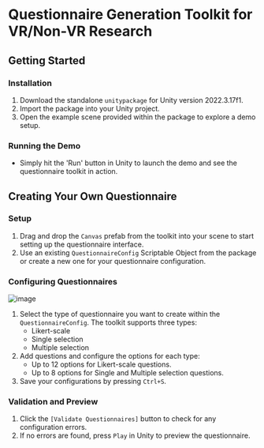 # Questionnaire Generation Toolkit for VR/Non-VR Research

## Getting Started

### Installation
1. Download the standalone `unitypackage` for Unity version 2022.3.17f1.
2. Import the package into your Unity project.
3. Open the example scene provided within the package to explore a demo setup.

### Running the Demo
- Simply hit the 'Run' button in Unity to launch the demo and see the questionnaire toolkit in action.

## Creating Your Own Questionnaire

### Setup
1. Drag and drop the `Canvas` prefab from the toolkit into your scene to start setting up the questionnaire interface.
2. Use an existing `QuestionnaireConfig` Scriptable Object from the package or create a new one for your questionnaire configuration.

### Configuring Questionnaires
![image](https://github.com/hydu0016/VR-Questionnaire-Gen-Toolkit/assets/95190616/e812b5e2-9a75-49b1-949c-0b5018361297)

1. Select the type of questionnaire you want to create within the `QuestionnaireConfig`. The toolkit supports three types:
   - Likert-scale
   - Single selection
   - Multiple selection
2. Add questions and configure the options for each type:
   - Up to 12 options for Likert-scale questions.
   - Up to 8 options for Single and Multiple selection questions.
3. Save your configurations by pressing `Ctrl+S`.

### Validation and Preview
1. Click the `[Validate Questionnaires]` button to check for any configuration errors.
2. If no errors are found, press `Play` in Unity to preview the questionnaire.


